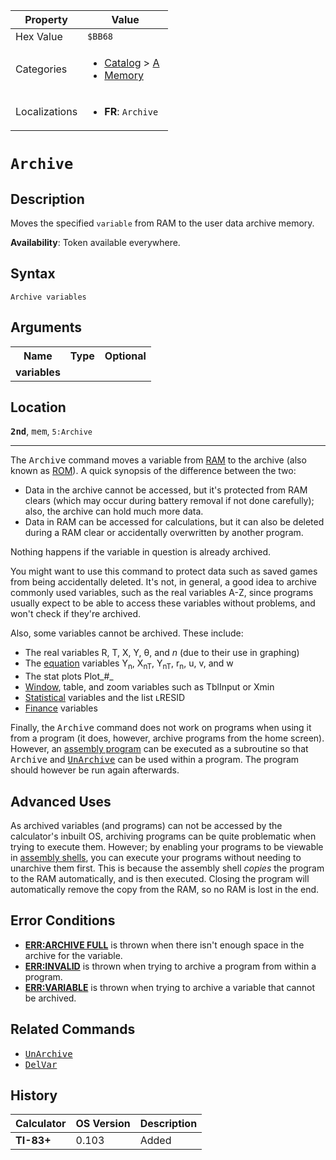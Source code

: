 | Property      | Value |
|---------------|-------|
| Hex Value     | `$BB68`|
| Categories    | <ul><li>[Catalog](<../categories/Catalog.md>) > [A](<../categories/Catalog.md#A>)</li><li>[Memory](<../categories/Memory.md>)</li></ul> |
| Localizations | <ul><li><b>FR</b>: `Archive `</li></ul> |

# `Archive `

## Description
Moves the specified `variable` from RAM to the user data archive memory.


<b>Availability</b>: Token available everywhere.

## Syntax
`Archive variables`

## Arguments
<table>
<tr><th>Name</th><th>Type</th><th>Optional</th></tr>

<tr><td><b>variables</b></td><td></td><td></td></tr>

</table>

## Location
<tt><kbd><b>2nd</b></kbd></tt>, <kbd>mem</kbd>, `5:Archive`
<hr>

The <tt>Archive</tt> command moves a variable from [RAM](glossary#ram) to the archive (also known as [ROM](glossary#tom)). A quick synopsis of the difference between the two:

*   Data in the archive cannot be accessed, but it's protected from RAM clears (which may occur during battery removal if not done carefully); also, the archive can hold much more data.
*   Data in RAM can be accessed for calculations, but it can also be deleted during a RAM clear or accidentally overwritten by another program.

Nothing happens if the variable in question is already archived.

You might want to use this command to protect data such as saved games from being accidentally deleted. It's not, in general, a good idea to archive commonly used variables, such as the real variables A-Z, since programs usually expect to be able to access these variables without problems, and won't check if they're archived.

Also, some variables cannot be archived. These include:

*   The real variables R, T, X, Y, θ, and _n_ (due to their use in graphing)
*   The [equation](system-variables#equation) variables Y<sub>n</sub>, X<sub>nT</sub>, Y<sub>nT</sub>, r<sub>n</sub>, u, v, and w
*   The stat plots Plot_#_
*   [Window](system-variables#window), table, and zoom variables such as TblInput or Xmin
*   [Statistical](system-variables#statistical) variables and the list ʟRESID
*   [Finance](system-variables#finance) variables

Finally, the <tt>Archive</tt> command does not work on programs when using it from a program (it does, however, archive programs from the home screen). However, an [assembly program](hexcodes#toc0) can be executed as a subroutine so that <tt>Archive</tt> and <tt><a href="UnArchive.md">UnArchive</a></tt> can be used within a program. The program should however be run again afterwards.

## Advanced Uses

As archived variables (and programs) can not be accessed by the calculator's inbuilt OS, archiving programs can be quite problematic when trying to execute them. However; by enabling your programs to be viewable in [assembly shells](asmshells), you can execute your programs without needing to unarchive them first. This is because the assembly shell _copies_ the program to the RAM automatically, and is then executed. Closing the program will automatically remove the copy from the RAM, so no RAM is lost in the end.

## Error Conditions

*   **[ERR:ARCHIVE FULL](errors#archivefull)** is thrown when there isn't enough space in the archive for the variable.
*   **[ERR:INVALID](errors#invalid)** is thrown when trying to archive a program from within a program.
*   **[ERR:VARIABLE](errors#variable)** is thrown when trying to archive a variable that cannot be archived.

## Related Commands

*   <tt><a href="UnArchive.md">UnArchive</a></tt>
*   <tt><a href="DelVar.md">DelVar</a></tt>

## History
| Calculator | OS Version | Description |
|------------|------------|-------------|
| <b>TI-83+</b> | 0.103 | Added |


